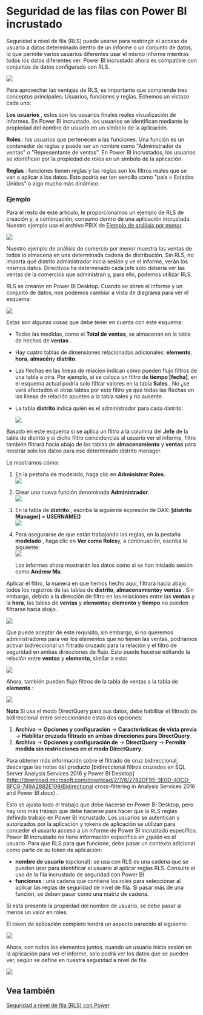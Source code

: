 <properties
   pageTitle="Seguridad a nivel de fila con Power BI incrustados"
   description="Detalles sobre la seguridad de nivel de fila con Power BI incrustado"
   services="power-bi-embedded"
   documentationCenter=""
   authors="guyinacube"
   manager="erikre"
   editor=""
   tags=""/>
<tags
   ms.service="power-bi-embedded"
   ms.devlang="NA"
   ms.topic="article"
   ms.tgt_pltfrm="NA"
   ms.workload="powerbi"
   ms.date="10/04/2016"
   ms.author="asaxton"/>

# <a name="row-level-security-with-power-bi-embedded"></a>Seguridad de las filas con Power BI incrustado

Seguridad a nivel de fila (RLS) puede usarse para restringir el acceso de usuario a datos determinado dentro de un informe o un conjunto de datos, lo que permite varios usuarios diferentes usar el mismo informe mientras todos los datos diferentes ver. Power BI incrustado ahora es compatible con conjuntos de datos configurado con RLS.

![](media\power-bi-embedded-rls\pbi-embedded-rls-flow-1.png)

Para aprovechar las ventajas de RLS, es importante que comprende tres conceptos principales; Usuarios, funciones y reglas. Echemos un vistazo cada uno:

**Los usuarios** , estos son los usuarios finales reales visualización de informes. En Power BI incrustado, los usuarios se identifican mediante la propiedad del nombre de usuario en un símbolo de la aplicación.

**Roles** : los usuarios que pertenecen a las funciones. Una función es un contenedor de reglas y puede ser un nombre como "Administrador de ventas" o "Representante de ventas". En Power BI incrustados, los usuarios se identifican por la propiedad de roles en un símbolo de la aplicación.

**Reglas** : funciones tienen reglas y las reglas son los filtros reales que se van a aplicar a los datos. Esto podría ser tan sencillo como "país = Estados Unidos" o algo mucho más dinámico.

### <a name="example"></a>Ejemplo

Para el resto de este artículo, le proporcionamos un ejemplo de RLS de creación y, a continuación, consumo dentro de una aplicación incrustada. Nuestro ejemplo usa el archivo PBIX de [Ejemplo de análisis por menor](http://go.microsoft.com/fwlink/?LinkID=780547) .

![](media\power-bi-embedded-rls\pbi-embedded-rls-scenario-2.png)

Nuestro ejemplo de análisis de comercio por menor muestra las ventas de todos lo almacena en una determinada cadena de distribución. Sin RLS, no importa qué distrito administrador inicia sesión y ve el informe, verán los mismos datos. Directivos ha determinado cada jefe sólo debería ver las ventas de la comercios que administran y, para ello, podemos utilizar RLS.

RLS se crearon en Power BI Desktop. Cuando se abren el informe y un conjunto de datos, nos podemos cambiar a vista de diagrama para ver el esquema:

![](media\power-bi-embedded-rls\pbi-embedded-rls-diagram-view-3.png)

Estas son algunas cosas que debe tener en cuenta con este esquema:

-   Todas las medidas, como el **Total de ventas**, se almacenan en la tabla de hechos de **ventas** .
-   Hay cuatro tablas de dimensiones relacionadas adicionales: **elemento**, **hora**, **almacén**y **distrito**.
-   Las flechas en las líneas de relación indican cómo pueden flujo filtros de una tabla a otra. Por ejemplo, si se coloca un filtro de **tiempo [fecha]**, en el esquema actual podría solo filtrar valores en la tabla **Sales** . No ¿se verá afectados el otras tablas por este filtro ya que todas las flechas en las líneas de relación apunten a la tabla sales y no ausente.
-   La tabla **distrito** indica quién es el administrador para cada distrito:

    ![](media\power-bi-embedded-rls\pbi-embedded-rls-district-table-4.png)

Basado en este esquema si se aplica un filtro a la columna del **Jefe** de la tabla de distrito y si dicho filtro coincidencias al usuario ver el informe, filtro también filtrará hacia abajo de las tablas de **almacenamiento** y **ventas** para mostrar solo los datos para ese determinado distrito manager.

Le mostramos cómo:

1.  En la pestaña de modelado, haga clic en **Administrar Roles**.  
![](media\power-bi-embedded-rls\pbi-embedded-rls-modeling-tab-5.png)

2.  Crear una nueva función denominada **Administrador**.  
![](media\power-bi-embedded-rls\pbi-embedded-rls-manager-role-6.png)

3.  En la tabla de **distrito** , escriba la siguiente expresión de DAX: **[distrito Manager] = USERNAME()**  
![](media\power-bi-embedded-rls\pbi-embedded-rls-manager-role-7.png)

4.  Para asegurarse de que están trabajando las reglas, en la pestaña **modelado** , haga clic en **Ver como Roles**y, a continuación, escriba lo siguiente:  
![](media\power-bi-embedded-rls\pbi-embedded-rls-view-as-roles-8.png)

    Los informes ahora mostrarán los datos como si se han iniciado sesión como **Andrew Ma**.

Aplicar el filtro, la manera en que hemos hecho aquí, filtrará hacia abajo todos los registros de las tablas de **distrito**, **almacenamiento**y **ventas** . Sin embargo, debido a la dirección de filtro en las relaciones entre las **ventas** y la **hora**, las tablas de **ventas** y **elemento**y **elemento** y **tiempo** no pueden filtrarse hacia abajo.

![](media\power-bi-embedded-rls\pbi-embedded-rls-diagram-view-9.png)

Que puede aceptar de este requisito, sin embargo, si no queremos administradores para ver los elementos que no tienen las ventas, podríamos activar bidireccional un filtrado cruzado para la relación y el filtro de seguridad en ambas direcciones de flujo. Esto puede hacerse editando la relación entre **ventas** y **elemento**, similar a esta:

![](media\power-bi-embedded-rls\pbi-embedded-rls-edit-relationship-10.png)

Ahora, también pueden flujo filtros de la tabla de ventas a la tabla de **elemento** :

![](media\power-bi-embedded-rls\pbi-embedded-rls-diagram-view-11.png)

**Nota** Si usa el modo DirectQuery para sus datos, debe habilitar el filtrado de bidireccional entre seleccionando estas dos opciones:

1.  **Archivo** -> **Opciones y configuración** -> **Características de vista previa** -> **Habilitar cruzada filtrado en ambas direcciones para DirectQuery**.
2.  **Archivo** -> **Opciones y configuración de** -> **DirectQuery** -> **Permitir medida sin restricciones en el modo DirectQuery**.


Para obtener más información sobre el filtrado de cruz bidireccional, descargue las notas del producto [bidireccional filtros cruzados en SQL Server Analysis Services 2016 y Power BI Desktop](http://download.microsoft.com/download/2/7/8/2782DF95-3E0D-40CD-BFC8-749A2882E109/Bidirectional cross-filtering in Analysis Services 2016 and Power BI.docx) .

Esto se ajusta todo el trabajo que debe hacerse en Power BI Desktop, pero hay uno más trabajo que debe hacerse para hacer que la RLS reglas definido trabajo en Power BI incrustado. Los usuarios se autentican y autorizados por la aplicación y tokens de aplicación se utilizan para conceder el usuario acceso a un informe de Power BI incrustado específico. Power BI incrustado no tiene información específica en ¿quién es el usuario. Para que RLS para que funcione, debe pasar un contexto adicional como parte de su token de aplicación:
-   **nombre de usuario** (opcional): se usa con RLS es una cadena que se pueden usar para identificar el usuario al aplicar reglas RLS. Consulte el uso de la fila incrustado de seguridad con Power BI
-   **funciones** : una cadena que contiene los roles para seleccionar al aplicar las reglas de seguridad de nivel de fila. Si pasar más de una función, se deben pasar como una matriz de cadena.

Si está presente la propiedad del nombre de usuario, se debe pasar al menos un valor en roles.

El token de aplicación completo tendrá un aspecto parecido al siguiente:

![](media\power-bi-embedded-rls\pbi-embedded-rls-app-token-string-12.png)

Ahora, con todos los elementos juntos, cuando un usuario inicia sesión en la aplicación para ver el informe, solo podrá ver los datos que se pueden ver, según se define en nuestra seguridad a nivel de fila.

![](media\power-bi-embedded-rls\pbi-embedded-rls-dashboard-13.png)

## <a name="see-also"></a>Vea también
[Seguridad a nivel de fila (RLS) con Power](https://powerbi.microsoft.com/en-us/documentation/powerbi-admin-rls/)

